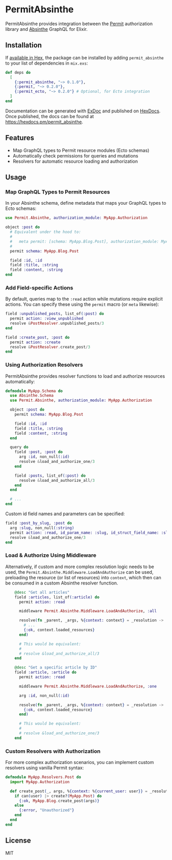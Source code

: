 # PermitAbsinthe

PermitAbsinthe provides integration between the [Permit](https://hexdocs.pm/permit) authorization library and [Absinthe](https://hexdocs.pm/absinthe) GraphQL for Elixir.

## Installation

If [available in Hex](https://hex.pm/docs/publish), the package can be installed
by adding `permit_absinthe` to your list of dependencies in `mix.exs`:

```elixir
def deps do
  [
    {:permit_absinthe, "~> 0.1.0"},
    {:permit, "~> 0.2.0"},
    {:permit_ecto, "~> 0.2.0"} # Optional, for Ecto integration
  ]
end
```

Documentation can be generated with [ExDoc](https://github.com/elixir-lang/ex_doc)
and published on [HexDocs](https://hexdocs.pm). Once published, the docs can
be found at <https://hexdocs.pm/permit_absinthe>.

## Features

- Map GraphQL types to Permit resource modules (Ecto schemas)
- Automatically check permissions for queries and mutations
- Resolvers for automatic resource loading and authorization

## Usage

### Map GraphQL Types to Permit Resources

In your Absinthe schema, define metadata that maps your GraphQL types to Ecto schemas:

```elixir
use Permit.Absinthe, authorization_module: MyApp.Authorization

object :post do
  # Equivalent under the hood to:
  #
  #   meta permit: [schema: MyApp.Blog.Post], authorization_module: MyApp.Authorization
  #
  permit schema: MyApp.Blog.Post

  field :id, :id
  field :title, :string
  field :content, :string
end
```

### Add Field-specific Actions

By default, queries map to the `:read` action while mutations require explicit actions. You can specify these using the `permit` macro (or `meta` likewise):

```elixir
field :unpublished_posts, list_of(:post) do
  permit action: :view_unpublished
  resolve &PostResolver.unpublished_posts/3
end

field :create_post, :post do
  permit action: :create
  resolve &PostResolver.create_post/3
end
```

### Using Authorization Resolvers

PermitAbsinthe provides resolver functions to load and authorize resources automatically:

```elixir
defmodule MyApp.Schema do
  use Absinthe.Schema
  use Permit.Absinthe, authorization_module: MyApp.Authorization

  object :post do
    permit schema: MyApp.Blog.Post

    field :id, :id
    field :title, :string
    field :content, :string
  end

  query do
    field :post, :post do
      arg :id, non_null(:id)
      resolve &load_and_authorize_one/3
    end

    field :posts, list_of(:post) do
      resolve &load_and_authorize_all/3
    end
  end

  # ...
end
```

Custom id field names and parameters can be specified:

```elixir
field :post_by_slug, :post do
  arg :slug, non_null(:string)
  permit action: :read, id_param_name: :slug, id_struct_field_name: :slug
  resolve &load_and_authorize_one/3
end
```

### Load & Authorize Using Middleware

Alternatively, if custom and more complex resolution logic needs to be used, the `Permit.Absinthe.Middleware.LoadAndAuthorize` can be used, preloading the resource (or list of resources) into `context`, which then can be consumed in a custom Absinthe resolver function.

```elixir
    @desc "Get all articles"
    field :articles, list_of(:article) do
      permit action: :read

      middleware Permit.Absinthe.Middleware.LoadAndAuthorize, :all

      resolve(fn _parent, _args, %{context: context} = _resolution ->
        # ...
        {:ok, context.loaded_resources}
      end)

      # This would be equivalent:
      #
      # resolve &load_and_authorize_all/3
    end

    @desc "Get a specific article by ID"
    field :article, :article do
      permit action: :read

      middleware Permit.Absinthe.Middleware.LoadAndAuthorize, :one

      arg :id, non_null(:id)

      resolve(fn _parent, _args, %{context: context} = _resolution ->
        {:ok, context.loaded_resource}
      end)

      # This would be equivalent:
      #
      # resolve &load_and_authorize_one/3
    end

```

### Custom Resolvers with Authorization

For more complex authorization scenarios, you can implement custom resolvers using vanilla Permit syntax:

```elixir
defmodule MyApp.Resolvers.Post do
  import MyApp.Authorization

  def create_post(_, args, %{context: %{current_user: user}} = _resolution) do
    if can(user) |> create?(MyApp.Post) do
      {:ok, MyApp.Blog.create_post(args)}
    else
      {:error, "Unauthorized"}
    end
  end
end
```

## License

MIT

